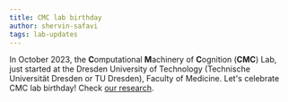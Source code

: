 ```yaml
---
title: CMC lab birthday
author: shervin-safavi
tags: lab-updates
---
```


In October 2023, the **C**omputational **M**achinery of **C**ognition (**CMC**) Lab, just started at the Dresden University of Technology (Technische Universität Dresden or TU Dresden), Faculty of Medicine. Let's celebrate CMC lab birthday! Check [our research](../../../research).
